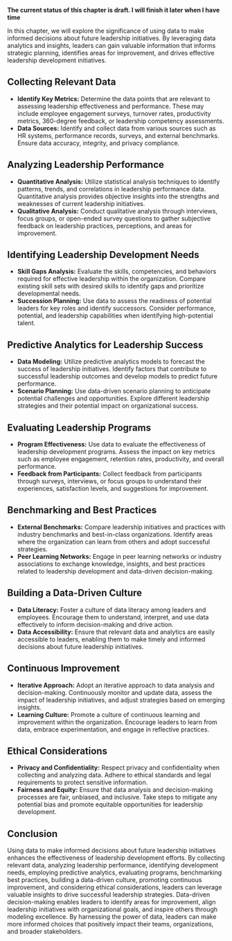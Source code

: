 **The current status of this chapter is draft. I will finish it later when I have time**

In this chapter, we will explore the significance of using data to make informed decisions about future leadership initiatives. By leveraging data analytics and insights, leaders can gain valuable information that informs strategic planning, identifies areas for improvement, and drives effective leadership development initiatives.

Collecting Relevant Data
------------------------

* **Identify Key Metrics:** Determine the data points that are relevant to assessing leadership effectiveness and performance. These may include employee engagement surveys, turnover rates, productivity metrics, 360-degree feedback, or leadership competency assessments.
* **Data Sources:** Identify and collect data from various sources such as HR systems, performance records, surveys, and external benchmarks. Ensure data accuracy, integrity, and privacy compliance.

Analyzing Leadership Performance
--------------------------------

* **Quantitative Analysis:** Utilize statistical analysis techniques to identify patterns, trends, and correlations in leadership performance data. Quantitative analysis provides objective insights into the strengths and weaknesses of current leadership initiatives.
* **Qualitative Analysis:** Conduct qualitative analysis through interviews, focus groups, or open-ended survey questions to gather subjective feedback on leadership practices, perceptions, and areas for improvement.

Identifying Leadership Development Needs
----------------------------------------

* **Skill Gaps Analysis:** Evaluate the skills, competencies, and behaviors required for effective leadership within the organization. Compare existing skill sets with desired skills to identify gaps and prioritize developmental needs.
* **Succession Planning:** Use data to assess the readiness of potential leaders for key roles and identify successors. Consider performance, potential, and leadership capabilities when identifying high-potential talent.

Predictive Analytics for Leadership Success
-------------------------------------------

* **Data Modeling:** Utilize predictive analytics models to forecast the success of leadership initiatives. Identify factors that contribute to successful leadership outcomes and develop models to predict future performance.
* **Scenario Planning:** Use data-driven scenario planning to anticipate potential challenges and opportunities. Explore different leadership strategies and their potential impact on organizational success.

Evaluating Leadership Programs
------------------------------

* **Program Effectiveness:** Use data to evaluate the effectiveness of leadership development programs. Assess the impact on key metrics such as employee engagement, retention rates, productivity, and overall performance.
* **Feedback from Participants:** Collect feedback from participants through surveys, interviews, or focus groups to understand their experiences, satisfaction levels, and suggestions for improvement.

Benchmarking and Best Practices
-------------------------------

* **External Benchmarks:** Compare leadership initiatives and practices with industry benchmarks and best-in-class organizations. Identify areas where the organization can learn from others and adopt successful strategies.
* **Peer Learning Networks:** Engage in peer learning networks or industry associations to exchange knowledge, insights, and best practices related to leadership development and data-driven decision-making.

Building a Data-Driven Culture
------------------------------

* **Data Literacy:** Foster a culture of data literacy among leaders and employees. Encourage them to understand, interpret, and use data effectively to inform decision-making and drive action.
* **Data Accessibility:** Ensure that relevant data and analytics are easily accessible to leaders, enabling them to make timely and informed decisions about future leadership initiatives.

Continuous Improvement
----------------------

* **Iterative Approach:** Adopt an iterative approach to data analysis and decision-making. Continuously monitor and update data, assess the impact of leadership initiatives, and adjust strategies based on emerging insights.
* **Learning Culture:** Promote a culture of continuous learning and improvement within the organization. Encourage leaders to learn from data, embrace experimentation, and engage in reflective practices.

Ethical Considerations
----------------------

* **Privacy and Confidentiality:** Respect privacy and confidentiality when collecting and analyzing data. Adhere to ethical standards and legal requirements to protect sensitive information.
* **Fairness and Equity:** Ensure that data analysis and decision-making processes are fair, unbiased, and inclusive. Take steps to mitigate any potential bias and promote equitable opportunities for leadership development.

Conclusion
----------

Using data to make informed decisions about future leadership initiatives enhances the effectiveness of leadership development efforts. By collecting relevant data, analyzing leadership performance, identifying development needs, employing predictive analytics, evaluating programs, benchmarking best practices, building a data-driven culture, promoting continuous improvement, and considering ethical considerations, leaders can leverage valuable insights to drive successful leadership strategies. Data-driven decision-making enables leaders to identify areas for improvement, align leadership initiatives with organizational goals, and inspire others through modeling excellence. By harnessing the power of data, leaders can make more informed choices that positively impact their teams, organizations, and broader stakeholders.

